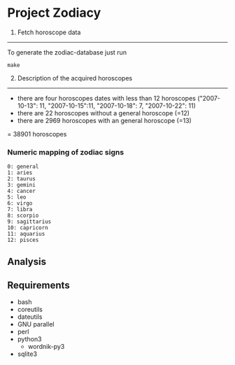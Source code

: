 Project Zodiacy
===============



1) Fetch horoscope data
-----------------------
To generate the zodiac-database just run

```
make
```


2) Description of the acquired horoscopes
-----------------------------------------

* there are four horoscopes dates with less than 12 horoscopes ("2007-10-13": 11, "2007-10-15":11, "2007-10-18": 7, "2007-10-22": 11)
* there are 22 horoscopes without a general horoscope (=12)
* there are 2969 horoscopes with an general horoscope (=13)

= 38901 horoscopes

### Numeric mapping of zodiac signs

```
0: general
1: aries
2: taurus
3: gemini
4: cancer
5: leo
6: virgo
7: libra
8: scorpio
9: sagittarius
10: capricorn
11: aquarius
12: pisces
```

Analysis
--------


Requirements
------------

* bash
* coreutils
* dateutils
* GNU parallel
* perl
* python3
  * wordnik-py3
* sqlite3
